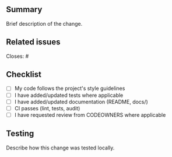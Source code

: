 ## Summary
Brief description of the change.

## Related issues
Closes: #

## Checklist
- [ ] My code follows the project's style guidelines
- [ ] I have added/updated tests where applicable
- [ ] I have added/updated documentation (README, docs/)
- [ ] CI passes (lint, tests, audit)
- [ ] I have requested review from CODEOWNERS where applicable

## Testing
Describe how this change was tested locally.
